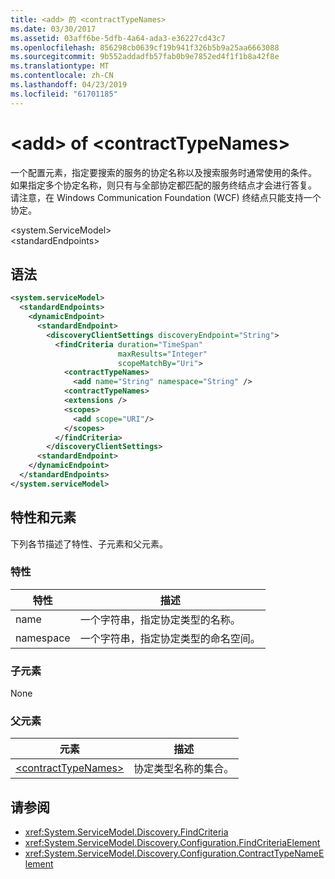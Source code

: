 ```yaml
---
title: <add> 的 <contractTypeNames>
ms.date: 03/30/2017
ms.assetid: 03aff6be-5dfb-4a64-ada3-e36227cd43c7
ms.openlocfilehash: 856298cb0639cf19b941f326b5b9a25aa6663088
ms.sourcegitcommit: 9b552addadfb57fab0b9e7852ed4f1f1b8a42f8e
ms.translationtype: MT
ms.contentlocale: zh-CN
ms.lasthandoff: 04/23/2019
ms.locfileid: "61701185"
---
```

# <a name="add-of-contracttypenames"></a>\<add> of \<contractTypeNames>
一个配置元素，指定要搜索的服务的协定名称以及搜索服务时通常使用的条件。 如果指定多个协定名称，则只有与全部协定都匹配的服务终结点才会进行答复。 请注意，在 Windows Communication Foundation (WCF) 终结点只能支持一个协定。  
  
 \<system.ServiceModel>  
\<standardEndpoints>  
  
## <a name="syntax"></a>语法  
  
```xml  
<system.serviceModel>
  <standardEndpoints>
    <dynamicEndpoint>
      <standardEndpoint>
        <discoveryClientSettings discoveryEndpoint="String">
          <findCriteria duration="TimeSpan"
                        maxResults="Integer"
                        scopeMatchBy="Uri">
            <contractTypeNames>
              <add name="String" namespace="String" />
            <contractTypeNames>
            <extensions />
            <scopes>
              <add scope="URI"/>
            </scopes>
          </findCriteria>
        </discoveryClientSettings>
      <standardEndpoint>
    </dynamicEndpoint>
  </standardEndpoints>
</system.serviceModel>
```  
  
## <a name="attributes-and-elements"></a>特性和元素  
 下列各节描述了特性、子元素和父元素。  
  
### <a name="attributes"></a>特性  
  
|特性|描述|  
|---------------|-----------------|  
|name|一个字符串，指定协定类型的名称。|  
|namespace|一个字符串，指定协定类型的命名空间。|  
  
### <a name="child-elements"></a>子元素  
 None  
  
### <a name="parent-elements"></a>父元素  
  
|元素|描述|  
|-------------|-----------------|  
|[\<contractTypeNames>](../../../../../docs/framework/configure-apps/file-schema/wcf/contracttypenames.md)|协定类型名称的集合。|  
  
## <a name="see-also"></a>请参阅

- <xref:System.ServiceModel.Discovery.FindCriteria>
- <xref:System.ServiceModel.Discovery.Configuration.FindCriteriaElement>
- <xref:System.ServiceModel.Discovery.Configuration.ContractTypeNameElement>
